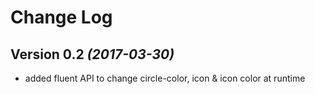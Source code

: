 Change Log
==========

Version 0.2 *(2017-03-30)*
--------------------------

 * added fluent API to change circle-color, icon & icon color at runtime
